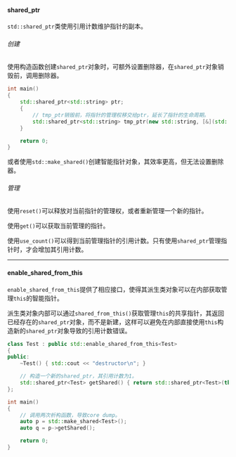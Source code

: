 #### shared_ptr

`std::shared_ptr`类使用引用计数维护指针的副本。

###### 创建

使用构造函数创建`shared_ptr`对象时，可额外设置删除器，在`shared_ptr`对象销毁前，调用删除器。

```cpp
int main()
{
    std::shared_ptr<std::string> ptr;
    {
        // tmp_ptr销毁前，将指针的管理权移交给ptr，延长了指针的生命周期。
        std::shared_ptr<std::string> tmp_ptr(new std::string, [&](std::string *obj) { ptr.reset(obj); });
    }

    return 0;
}
```

或者使用`std::make_shared()`创建智能指针对象，其效率更高，但无法设置删除器。

###### 管理

使用`reset()`可以释放对当前指针的管理权，或者重新管理一个新的指针。

使用`get()`可以获取当前管理的指针。

使用`use_count()`可以得到当前管理指针的引用计数。只有使用`shared_ptr`管理指针时，才会增加其引用计数。

---

#### enable_shared_from_this

`enable_shared_from_this`提供了相应接口，使得其派生类对象可以在内部获取管理`this`的智能指针。

派生类对象内部可以通过`shared_from_this()`获取管理`this`的共享指针，其返回已经存在的`shared_ptr`对象，而不是新建，这样可以避免在内部直接使用`this`构造新的`shared_ptr`对象导致的引用计数错误。

```cpp
class Test : public std::enable_shared_from_this<Test>
{
public:
    ~Test() { std::cout << "destructor\n"; }

    // 构造一个新的shared_ptr，其引用计数为1。
    std::shared_ptr<Test> getShared() { return std::shared_ptr<Test>(this); }
};

int main()
{
    // 调用两次析构函数，导致core dump。
    auto p = std::make_shared<Test>();
    auto q = p->getShared();

    return 0;
}
```

